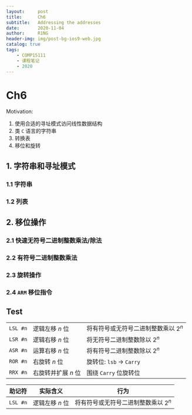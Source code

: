 ```yaml
---
layout:     post
title:      Ch6 
subtitle:   Addressing the addresses
date:       2020-11-04
author:     R1NG
header-img: img/post-bg-ios9-web.jpg
catalog: true
tags:
    - COMP15111
    - 课程笔记
    - 2020
---
```



# Ch6 

Motivation: 
1. 使用合适的寻址模式访问线性数据结构
2. 类 `C` 语言的字符串
3. 转换表
4. 移位和旋转


## 1. 字符串和寻址模式

### 1.1 字符串

### 1.2 列表


## 2. 移位操作

### 2.1 快速无符号二进制整数乘法/除法

### 2.2 有符号二进制整数乘法

### 2.3 旋转操作

### 2.4 `ARM` 移位指令


## Test
||||
|-|-|-|
|`LSL #n`| 逻辑左移 $n$ 位 | 将有符号或无符号二进制整数乘以 $2^n$|
|`LSR #n`| 逻辑右移 $n$ 位 | 将无符号二进制整数除以 $2^n$|
|`ASR #n`|运算右移 $n$ 位|将有符号二进制整数除以 $2^n$| 
|`ROR #n`|右旋转 $n$ 位|旋转位: `lsb` $\rightarrow$ `Carry`|
|`RRX #n`|右旋转并扩展 $n$ 位|围绕 `Carry` 位旋转位|



|助记符|实际含义|行为|
|-|-|-|
|`LSL #n`| 逻辑左移 $n$ 位|将有符号或无符号二进制整数乘以 $2^n$|